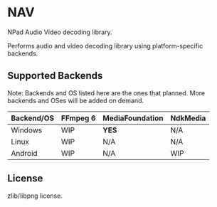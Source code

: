 NAV
=====

NPad Audio Video decoding library.

Performs audio and video decoding library using platform-specific backends.

Supported Backends
-----

Note: Backends and OS listed here are the ones that planned. More backends and OSes will be added on demand.

| Backend/OS | FFmpeg 6 | MediaFoundation | NdkMedia |
|------------|----------|-----------------|----------|
| Windows    | WIP      | **YES**         | N/A      |
| Linux      | WIP      | N/A             | N/A      |
| Android    | WIP      | N/A             | WIP      |

License
-----

zlib/libpng license.
